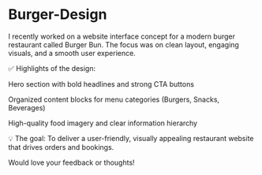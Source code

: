 # Burger-Design
<p>I recently worked on a website interface concept for a modern burger restaurant called Burger Bun. The focus was on clean layout, engaging visuals, and a smooth user experience.

✅ Highlights of the design:

Hero section with bold headlines and strong CTA buttons

Organized content blocks for menu categories (Burgers, Snacks, Beverages)

High-quality food imagery and clear information hierarchy

💡 The goal: To deliver a user-friendly, visually appealing restaurant website that drives orders and bookings.

Would love your feedback or thoughts!</p>
